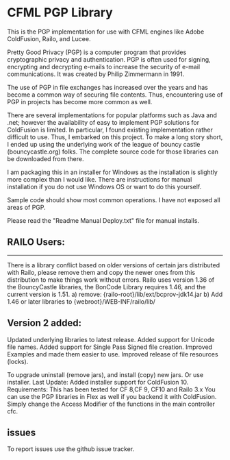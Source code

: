# CFML PGP Library
This is the PGP implementation for use with CFML engines like Adobe ColdFusion, Railo, and Lucee.

Pretty Good Privacy (PGP) is a computer program that provides cryptographic privacy and authentication. 
PGP is often used for signing, encrypting and decrypting e-mails to increase the security of e-mail communications. 
It was created by Philip Zimmermann in 1991.

The use of PGP in file exchanges has increased over the years and has become a common way of securing file contents. Thus, encountering use of PGP in projects has become more common as well.

There are several implementations for popular platforms such as Java and .net; however the availability of easy to implement PGP solutions for ColdFusion is limited. In particular, I found existing implementation rather difficult to use.
Thus, I embarked on this project. To make a long story short, I ended up using the underlying work of the league of bouncy castle (bouncycastle.org) folks. The complete source code for those libraries can be downloaded from there.

I am packaging this in an installer for Windows as the installation is slightly more complex than I would like. There are instructions for manual installation if you do not use Windows OS or want to do this yourself.

Sample code should show most common operations. I have not exposed all areas of PGP. 

Please read the &quot;Readme Manual Deploy.txt&quot; file for manual installs.

## RAILO Users:
-----------
There is a library conflict based on older versions of certain jars distributed with Railo, please remove them and copy the newer ones from this distribution to make things work without errors.
Railo uses version 1.36 of the BouncyCastle libraries, the BonCode Library requires 1.46, and the current version is 1.51.
a) remove: {railo-root}/lib/ext/bcprov-jdk14.jar
b) Add 1.46 or later libraries to {webroot}/WEB-INF/railo/lib/

## Version 2 added:
Updated underlying libraries to latest release.
Added support for Unicode file names.
Added support for Single Pass Signed file creation.
Improved Examples and made them easier to use.
Improved release of file resources (locks).

To upgrade uninstall (remove jars), and install (copy) new jars. Or use installer.
Last Update:
Added installer support for ColdFusion 10.
Requirements:
This has been tested for CF 8,CF 9, CF10 and Railo 3.x
You can use the PGP libraries in Flex as well if you backend it with ColdFusion.
Simply change the Access Modifier of the functions in the main controller cfc.

## issues
To report issues use the github issue tracker.





